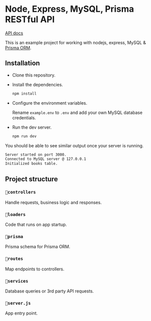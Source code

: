 # Node, Express, MySQL, Prisma RESTful API

[API docs](https://documenter.getpostman.com/view/24030370/2s935kQ6hf)

This is an example project for working with nodejs, express, MySQL & [Prisma ORM](https://www.prisma.io/).

## Installation

- Clone this repository.
- Install the dependencies.

  ```sh
  npm install
  ```

- Configure the environment variables.

  Rename `example.env` to `.env` and add your own MySQL database credentials.

- Run the dev server.

  ```sh
  npm run dev
  ```

You should be able to see similar output once your server is running.

```sh
Server started on port 3000.
Connected to MySQL server @ 127.0.0.1
Initialized books table.
```

## Project structure

### `📁controllers`

Handle requests, business logic and responses.

### `📁loaders`

Code that runs on app startup.

### `📁prisma`

Prisma schema for Prisma ORM.

### `📁routes`

Map endpoints to controllers.

### `📁services`

Database queries or 3rd party API requests.

### `📄server.js`

App entry point.
